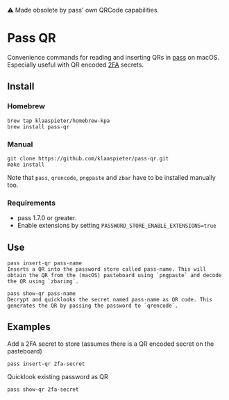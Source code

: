 :warning: Made obsolete by pass' own QRCode capabilities.

# Pass QR

Convenience commands for reading and inserting QRs in [pass] on macOS. Especially useful with QR encoded [2FA] secrets.

[pass]: https://www.passwordstore.org/
[2FA]: https://www.securenvoy.com/two-factor-authentication/what-is-2fa.shtm

## Install

### Homebrew
```
brew tap klaaspieter/homebrew-kpa
brew install pass-qr
```

### Manual


```
git clone https://github.com/klaaspieter/pass-qr.git
make install
```

Note that `pass`, `qrencode`, `pngpaste` and `zbar` have to be installed manually too.

### Requirements

- pass 1.7.0 or greater.
- Enable extensions by setting `PASSWORD_STORE_ENABLE_EXTENSIONS=true`

## Use

```
pass insert-qr pass-name
Inserts a QR into the password store called pass-name. This will obtain the QR from the (macOS) pasteboard using `pngpaste` and decode the QR using `zbarimg`.

pass show-qr pass-name
Decrypt and quicklooks the secret named pass-name as QR code. This generates the QR by passing the password to `qrencode`.
```

## Examples

Add a 2FA secret to store (assumes there is a QR encoded secret on the pasteboard)

```
pass insert-qr 2fa-secret
```

Quicklook existing password as QR

```
pass show-qr 2fa-secret
```

